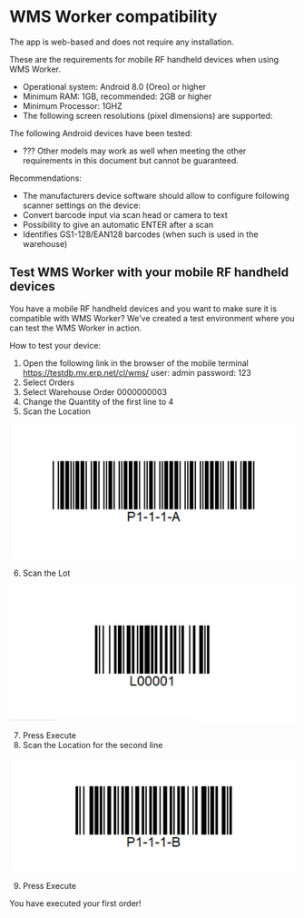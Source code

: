 # WMS Worker compatibility

The app is web-based and does not require any installation. 

These are the requirements for mobile RF handheld devices when using WMS Worker.
- Operational system: Android 8.0 (Oreo) or higher
-	Minimum RAM: 1GB, recommended: 2GB or higher
-	Minimum Processor: 1GHZ
-	The following screen resolutions (pixel dimensions) are supported:

The following Android devices have been tested:
- ???
Other models may work as well when meeting the other requirements in this document but cannot be guaranteed.

Recommendations:
- The manufacturers device software should allow to configure following scanner settings on the device:
- Convert barcode input via scan head or camera to text
- Possibility to give an automatic ENTER after a scan
- Identifies GS1-128/EAN128 barcodes (when such is used in the warehouse)

## Test WMS Worker with your mobile RF handheld devices

You have a mobile RF handheld devices and you want to make sure it is compatible with  WMS Worker?
We've created a test environment where you can test the WMS Worker in action.

How to test your device:
1. Open the following link in the browser of the mobile terminal https://testdb.my.erp.net/cl/wms/ 
user: admin
password: 123
2. Select Orders 
3. Select Warehouse Order 0000000003 
4. Change the Quantity of the first line to 4
5. Scan the Location

![Location](pictures/location.png)

6. Scan the Lot

![Lot](pictures/lot.png)

7. Press Execute
8. Scan the Location for the second line

![Location2](pictures/location2.png)

9. Press Execute

You have executed your first order!

